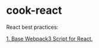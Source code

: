 # cook-react
React best practices:

[1. Base Webpack3 Script for React.](https://github.com/unadlib/cook-react/tree/master/react-base)